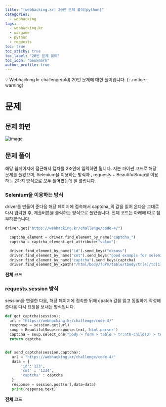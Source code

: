 ```yaml
---
title: "[webhacking.kr] 20번 문제 풀이[python]"
categories:
  - webhacking
tags:
  - webhacking.kr
  - wargame
  - python
  - requests
toc: true
toc_sticky: true
toc_label: "20번 문제 풀이"
toc_icon: "bookmark"
author_profile: true
---
```


💡 Webhacking.kr challenge(old) 20번 문제에 대한 풀이입니다.
{: .notice--warning}

# 문제
## 문제 화면
   ![image](https://user-images.githubusercontent.com/33647663/150763650-3631f1e8-35ff-4a37-92fc-b0d7b9d8641a.png)

   
## 문제 풀이
   해당 웹페이지에 접근해서 캡차를 2초안에 입력하면 됩니다. 저는 파이썬 코드로 해당 문제를 풀었으며, Selenium을 이용하는 방식과 , requests + BeautifulSoup을 이용하는 2가지 방식으로 모두 풀어봤는데 잘 풀립니다.

### Selenium을 이용하는 방식
  driver를 만들어 준다음 해당 페이지에 접속해서 captcha_의 값을 읽어 온다음 그대로 다시 입력한 후, 제출버튼을 클릭하는 방식으로 풀었습니다. 전체 코드는 아래에 따로 첨부하겠습니다.

  ```python
  driver.get("https://webhacking.kr/challenge/code-4/")

    captcha_element = driver.find_element_by_name("captcha_")
    captcha = captcha_element.get_attribute("value")

    driver.find_element_by_name("id").send_keys("oksusu")
    driver.find_element_by_name("cmt").send_keys("good example for selenium")
    driver.find_element_by_name("captcha").send_keys(captcha)
    driver.find_element_by_xpath("/html/body/form/table/tbody/tr[4]/td[1]/input").click()
  ```
 
  **전체 코드**
  <script src="https://gist.github.com/kangmyoungseok/988120d4482a2590db516052ec7eab4a.js"></script>


### requests.session 방식
  session을 연결한 다음, 해당 페이지에 접속한 뒤에 cpatch 값을 읽고 동일하게 작성해준다음 다시 요청을 보내는 방식입니다.

  ```python
  def get_captcha(session):
    url = "https://webhacking.kr/challenge/code-4/"
    response = session.get(url)
    soup = BeautifulSoup(response.text,'html.parser')
    captcha = soup.select_one("body > form > table > tr:nth-child(3) > td:nth-child(2) > input:nth-child(2)").get_attribute_list('value')[0]
    return captcha

  
  def send_captcha(session,captcha):
     url = "https://webhacking.kr/challenge/code-4/"
     data = {
         'id':'123',
         'cmt' : '1234',
         'captcha' : captcha
     }
     response = session.post(url,data=data)
     print(response.text)

  ```


  **전체 코드**
  <script src="https://gist.github.com/kangmyoungseok/a5ee0027273ad8539a8ba563761bc86d.js"></script>



  
  

   



